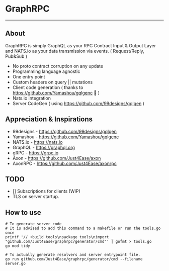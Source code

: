 # GraphRPC

----

## About

GraphRPC is simply GraphQL as your RPC Contract Input & Output Layer and NATS.io as your data transmission via events. (
Request/Reply, Pub&Sub )

- No proto contract corruption on any update
- Programming language agnostic
- One entry point
- Custom headers on query || mutations
- Client code generation ( thanks to https://github.com/Yamashou/gqlgenc 🚀 )
- Nats.io integration
- Server CodeGen ( using https://github.com/99designs/gqlgen )

## Appreciation & Inspirations

- 99designs - https://github.com/99designs/gqlgen
- Yamashou - https://github.com/Yamashou/gqlgenc
- NATS.io - https://nats.io
- GraphQL - https://graphql.org
- gRPC - https://grpc.io
- Axon - https://github.com/Just4Ease/axon
- AxonRPC - https://github.com/Just4Ease/axonrpc

## TODO

- [] Subscriptions for clients (WIP)
- TLS on server startup.

## How to use

```shell script
# To generate server code
# It is advised to add this command to a makefile or run the tools.go once 
printf '// +build tools\npackage tools\nimport _ "github.com/Just4Ease/graphrpc/generator/cmd"' | gofmt > tools.go
go mod tidy

# To actually generate resolvers and server entrypoint file.
go run github.com/Just4Ease/graphrpc/generator/cmd --filename server.go
```